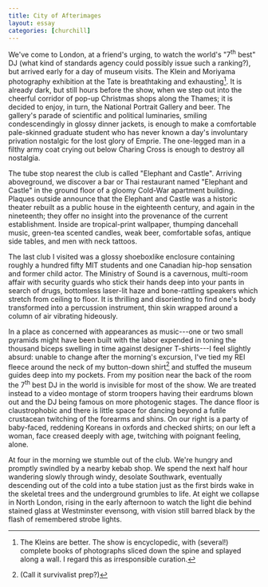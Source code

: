 ```yaml
---
title: City of Afterimages
layout: essay
categories: [churchill]
---
```


We've come to London, at a friend's urging, to watch the world's "7<sup>th</sup>
best" DJ (what kind of standards agency could possibly issue such a ranking?),
but arrived early for a day of museum visits. The Klein and Moriyama
photography exhibition at the Tate is breathtaking and exhausting[^1]. It is
already dark, but still hours before the show, when we step out into the
cheerful corridor of pop-up Christmas shops along the Thames; it is decided to
enjoy, in turn, the National Portrait Gallery and beer.  The gallery's parade of
scientific and political luminaries, smiling condescendingly in glossy dinner
jackets, is enough to make a comfortable pale-skinned graduate student who has
never known a day's involuntary privation nostalgic for the lost glory of
Emprie. The one-legged man in a filthy army coat crying out below Charing Cross
is enough to destroy all nostalgia.

The tube stop nearest the club is called "Elephant and Castle". Arriving
aboveground, we discover a bar or Thai restaurant named "Elephant and Castle" in
the ground floor of a gloomy Cold-War apartment building.  Plaques outside
announce that the Elephant and Castle was a historic theater rebuilt as a public
house in the eighteenth century, and again in the nineteenth; they offer no
insight into the provenance of the current establishment. Inside are
tropical-print wallpaper, thumping dancehall music, green-tea scented candles,
weak beer, comfortable sofas, antique side tables, and men with neck tattoos.

The last club I visited was a glossy shoeboxlike enclosure containing roughly a
hundred fifty MIT students and one Canadian hip-hop sensation and former child
actor. The Ministry of Sound is a cavernous, multi-room affair with security
guards who stick their hands deep into your pants in search of drugs, bottomless
laser-lit haze and bone-rattling speakers which stretch from ceiling to floor.
It is thrilling and disorienting to find one's body transformed into a
percussion instrument, thin skin wrapped around a column of air vibrating
hideously.

In a place as concerned with appearances as music---one or two small pyramids
might have been built with the labor expended in toning the thousand biceps
swelling in time against designer T-shirts---I feel slightly absurd: unable to
change after the morning's excursion, I've tied my REI fleece around the neck of
my button-down shirt[^2] and stuffed the museum guides deep into my pockets.
From my position near the back of the room the 7<sup>th</sup> best DJ in the
world is invisible for most of the show. We are treated instead to a video
montage of storm troopers having their eardrums blown out and the DJ being
famous on more photogenic stages. The dance floor is claustrophobic and there is
little space for dancing beyond a futile crustacean twitching of the forearms
and shins. On our right is a party of baby-faced, reddening Koreans in oxfords
and checked shirts; on our left a woman, face creased deeply with age, twitching
with poignant feeling, alone.

At four in the morning we stumble out of the club. We're hungry and promptly
swindled by a nearby kebab shop. We spend the next half hour wandering slowly
through windy, desolate Southwark, eventually descending out of the cold into a
tube station just as the first birds wake in the skeletal trees and the
underground grumbles to life. At eight we collapse in North London, rising in
the early afternoon to watch the light die behind stained glass at Westminster
evensong, with vision still barred black by the flash of remembered strobe
lights.

[^1]: The Kleins are better. The show is encyclopedic, with (several!) complete
books of photographs sliced down the spine and splayed along a wall. I regard
this as irresponsible curation.

[^2]: (Call it survivalist prep?)

